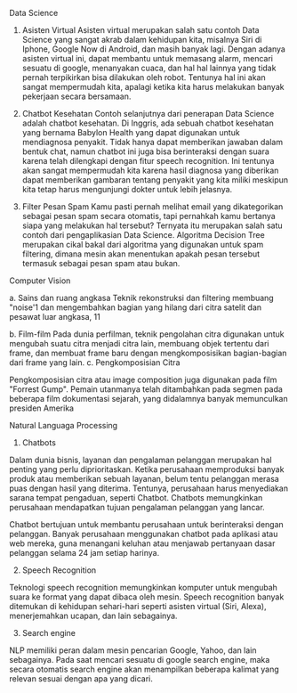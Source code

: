 Data Science

1. Asisten Virtual
Asisten virtual merupakan salah satu contoh Data Science yang sangat akrab dalam kehidupan kita, misalnya Siri di Iphone, Google Now di Android, dan masih banyak lagi. Dengan adanya asisten virtual ini, dapat membantu untuk memasang alarm, mencari sesuatu di google, menanyakan cuaca, dan hal hal lainnya yang tidak pernah terpikirkan bisa dilakukan oleh robot. Tentunya hal ini akan sangat mempermudah kita, apalagi ketika kita harus melakukan banyak pekerjaan secara bersamaan.

2. Chatbot Kesehatan
Contoh selanjutnya dari penerapan Data Science adalah chatbot kesehatan. Di Inggris, ada sebuah chatbot kesehatan yang bernama Babylon Health yang dapat digunakan untuk mendiagnosa penyakit. Tidak hanya dapat memberikan jawaban dalam bentuk chat, namun chatbot ini juga bisa berinteraksi dengan suara karena telah dilengkapi dengan fitur speech recognition. Ini tentunya akan sangat mempermudah kita karena hasil diagnosa yang diberikan dapat memberikan gambaran tentang penyakit yang kita miliki meskipun kita tetap harus mengunjungi dokter untuk lebih jelasnya.

3. Filter Pesan Spam
Kamu pasti pernah melihat email yang dikategorikan sebagai pesan spam secara otomatis, tapi pernahkah kamu bertanya siapa yang melakukan hal tersebut? Ternyata itu merupakan salah satu contoh dari pengaplikasian Data Science. Algoritma Decision Tree merupakan cikal bakal dari algoritma yang digunakan untuk spam filtering, dimana mesin akan menentukan apakah pesan tersebut termasuk sebagai pesan spam atau bukan.

Computer Vision

a. Sains dan ruang angkasa
Teknik rekonstruksi dan filtering membuang "noise'1 dan mengembahkan
bagian yang hilang dari citra satelit dan pesawat luar angkasa,
11

b. Film-film
Pada dunia perfilman, teknik pengolahan citra digunakan untuk mengubah
suatu citra menjadi citra Iain, membuang objek tertentu dari frame, dan membuat
frame baru dengan mengkomposisikan bagian-bagian dari frame yang lain.
c. Pengkomposisian Citra

Pengkomposisian citra atau image composition juga digunakan pada film
"Forrest Gump". Pemain utanmanya telah ditambahkan pada segmen pada beberapa
film dokumentasi sejarah, yang didalamnya banyak memunculkan presiden Amerika

Natural Languaga Processing

1. Chatbots

Dalam dunia bisnis, layanan dan pengalaman pelanggan merupakan hal penting yang perlu diprioritaskan. Ketika perusahaan memproduksi banyak produk atau memberikan sebuah  layanan, belum tentu pelanggan merasa puas dengan hasil yang diterima. Tentunya, perusahaan harus menyediakan sarana tempat pengaduan, seperti Chatbot. Chatbots memungkinkan perusahaan mendapatkan tujuan pengalaman pelanggan yang lancar.

Chatbot bertujuan untuk membantu perusahaan untuk berinteraksi dengan pelanggan. Banyak perusahaan menggunakan chatbot pada aplikasi atau web mereka,  guna menangani keluhan atau menjawab pertanyaan dasar pelanggan selama 24 jam setiap harinya.

2. Speech Recognition

Teknologi speech recognition memungkinkan komputer untuk mengubah suara ke format yang dapat dibaca oleh mesin. Speech recognition banyak ditemukan di kehidupan sehari-hari seperti asisten virtual (Siri, Alexa), menerjemahkan ucapan, dan lain sebagainya.

3. Search engine

NLP memiliki peran dalam mesin pencarian Google, Yahoo, dan lain sebagainya. Pada saat mencari sesuatu di google search engine, maka secara otomatis search engine akan menampilkan beberapa kalimat yang relevan sesuai dengan apa yang dicari.
